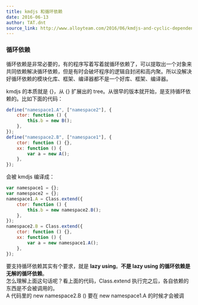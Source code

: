 ```yaml
---
title: kmdjs 和循环依赖
date: 2016-06-13
author: TAT.dnt
source_link: http://www.alloyteam.com/2016/06/kmdjs-and-cyclic-dependencies/
---
```


<!-- {% raw %} - for jekyll -->

### 循环依赖

循环依赖是非常必要的，有的程序写着写着就循环依赖了，可以提取出一个对象来共同依赖解决循环依赖，但是有时会破坏程序的逻辑自封闭和高内聚。所以没解决好循环依赖的模块化库、框架、编译器都不是一个好库、框架、编译器。

kmdjs 的本质就是 {}，从 {} 扩展出的 tree。从很早的版本就开始，是支持循环依赖的。比如下面的代码：

```javascript
define("namespace1.A", ["namespace2"], {
    ctor: function () {
        this.b = new B();
    },
});
define("namespace2.B", ["namespace1"], {
    ctor: function () {},
    xx: function () {
        var a = new A();
    },
});
```

会被 kmdjs 编译成：

```javascript
var namespace1 = {};
var namespace2 = {};
namespace1.A = Class.extend({
    ctor: function () {
        this.b = new namespace2.B();
    },
});
namespace2.B = Class.extend({
    ctor: function () {},
    xx: function () {
        var a = new namespace1.A();
    },
});
```

要支持循环依赖其实有个要求，就是 **lazy using**。**不是 lazy using 的循环依赖是无解的循环依赖**。  
怎么理解上面这句话呢？看上面的代码，Class.extend 执行完之后，各自依赖的东西是不会被调用的。  
A 代码里的 new namespace2.B () 要在 new namespace1.A 的时候才会被调


<!-- {% endraw %} - for jekyll -->
